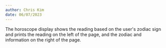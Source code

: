 ```yaml
---
author: Chris Kim
date: 06/07/2023
---
```


The horoscope display shows the reading based on the user's zodiac sign and prints the reading on the left of the page, and the zodiac and information on the right of the page.

<!-- ![](./images/horoscope.png) -->
